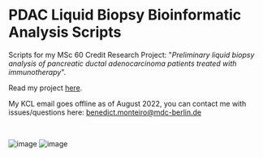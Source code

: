 # PDAC Liquid Biopsy Bioinformatic Analysis Scripts

Scripts for my MSc 60 Credit Research Project: "_Preliminary liquid biopsy analysis of pancreatic ductal adenocarcinoma patients treated with immunotherapy_".

Read my project [here](https://www.dropbox.com/s/7nosyl3qxwhxo4l/final_version.pdf?dl=0). 

My KCL email goes offline as of August 2022, you can contact me with issues/questions here: [benedict.monteiro@mdc-berlin.de](mailto:benedict.monteiro@mdc-berlin.de)

<br>

![image](https://user-images.githubusercontent.com/64800230/128174034-53e49f7a-24c1-489d-98ba-343d623654bb.png) ![image](https://user-images.githubusercontent.com/64800230/128174465-f418487a-12f8-4aa6-b7f7-f988b0d14276.png)

